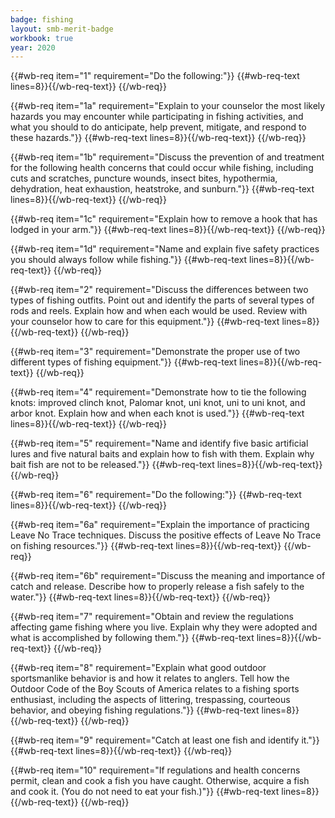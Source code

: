 ```yaml
---
badge: fishing
layout: smb-merit-badge
workbook: true
year: 2020
---
```



{{#wb-req item="1" requirement="Do the following:"}}
{{#wb-req-text lines=8}}{{/wb-req-text}}
{{/wb-req}}

{{#wb-req item="1a" requirement="Explain to your counselor the most likely hazards you may encounter while participating in fishing activities, and what you should to do anticipate, help prevent, mitigate, and respond to these hazards."}}
{{#wb-req-text lines=8}}{{/wb-req-text}}
{{/wb-req}}

{{#wb-req item="1b" requirement="Discuss the prevention of and treatment for the following health concerns that could occur while fishing, including cuts and scratches, puncture wounds, insect bites, hypothermia, dehydration, heat exhaustion, heatstroke, and sunburn."}}
{{#wb-req-text lines=8}}{{/wb-req-text}}
{{/wb-req}}

{{#wb-req item="1c" requirement="Explain how to remove a hook that has lodged in your arm."}}
{{#wb-req-text lines=8}}{{/wb-req-text}}
{{/wb-req}}

{{#wb-req item="1d" requirement="Name and explain five safety practices you should always follow while fishing."}}
{{#wb-req-text lines=8}}{{/wb-req-text}}
{{/wb-req}}

{{#wb-req item="2" requirement="Discuss the differences between two types of fishing outfits. Point out and identify the parts of several types of rods and reels. Explain how and when each would be used. Review with your counselor how to care for this equipment."}}
{{#wb-req-text lines=8}}{{/wb-req-text}}
{{/wb-req}}

{{#wb-req item="3" requirement="Demonstrate the proper use of two different types of fishing equipment."}}
{{#wb-req-text lines=8}}{{/wb-req-text}}
{{/wb-req}}

{{#wb-req item="4" requirement="Demonstrate how to tie the following knots: improved clinch knot, Palomar knot, uni knot, uni to uni knot, and arbor knot. Explain how and when each knot is used."}}
{{#wb-req-text lines=8}}{{/wb-req-text}}
{{/wb-req}}

{{#wb-req item="5" requirement="Name and identify five basic artificial lures and five natural baits and explain how to fish with them. Explain why bait fish are not to be released."}}
{{#wb-req-text lines=8}}{{/wb-req-text}}
{{/wb-req}}

{{#wb-req item="6" requirement="Do the following:"}}
{{#wb-req-text lines=8}}{{/wb-req-text}}
{{/wb-req}}

{{#wb-req item="6a" requirement="Explain the importance of practicing Leave No Trace techniques. Discuss the positive effects of Leave No Trace on fishing resources."}}
{{#wb-req-text lines=8}}{{/wb-req-text}}
{{/wb-req}}

{{#wb-req item="6b" requirement="Discuss the meaning and importance of catch and release. Describe how to properly release a fish safely to the water."}}
{{#wb-req-text lines=8}}{{/wb-req-text}}
{{/wb-req}}

{{#wb-req item="7" requirement="Obtain and review the regulations affecting game fishing where you live. Explain why they were adopted and what is accomplished by following them."}}
{{#wb-req-text lines=8}}{{/wb-req-text}}
{{/wb-req}}

{{#wb-req item="8" requirement="Explain what good outdoor sportsmanlike behavior is and how it relates to anglers. Tell how the Outdoor Code of the Boy Scouts of America relates to a fishing sports enthusiast, including the aspects of littering, trespassing, courteous behavior, and obeying fishing regulations."}}
{{#wb-req-text lines=8}}{{/wb-req-text}}
{{/wb-req}}

{{#wb-req item="9" requirement="Catch at least one fish and identify it."}}
{{#wb-req-text lines=8}}{{/wb-req-text}}
{{/wb-req}}

{{#wb-req item="10" requirement="If regulations and health concerns permit, clean and cook a fish you have caught. Otherwise, acquire a fish and cook it. (You do not need to eat your fish.)"}}
{{#wb-req-text lines=8}}{{/wb-req-text}}
{{/wb-req}}
